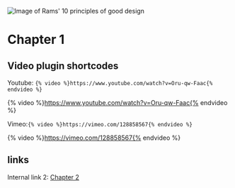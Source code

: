 ![Image of Rams' 10 principles of good design](rams.jpg)

# Chapter 1

## Video plugin shortcodes

Youtube: `{% video %}https://www.youtube.com/watch?v=Oru-qw-Faac{% endvideo %}`

{% video %}https://www.youtube.com/watch?v=Oru-qw-Faac{% endvideo %}

Vimeo:`{% video %}https://vimeo.com/128858567{% endvideo %}`

{% video %}https://vimeo.com/128858567{% endvideo %}



## links

Internal link 2: [Chapter 2](/pages/chapter-2.md)